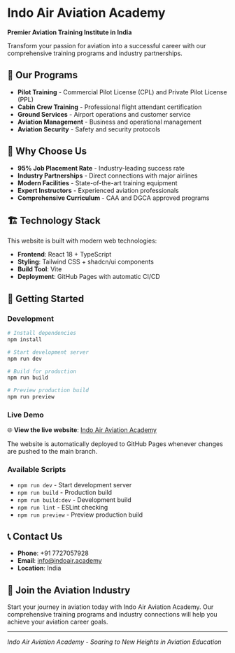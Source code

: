 # Indo Air Aviation Academy

**Premier Aviation Training Institute in India**

Transform your passion for aviation into a successful career with our comprehensive training programs and industry partnerships.

## 🚁 Our Programs

- **Pilot Training** - Commercial Pilot License (CPL) and Private Pilot License (PPL)
- **Cabin Crew Training** - Professional flight attendant certification
- **Ground Services** - Airport operations and customer service
- **Aviation Management** - Business and operational management
- **Aviation Security** - Safety and security protocols

## 🎯 Why Choose Us

- **95% Job Placement Rate** - Industry-leading success rate
- **Industry Partnerships** - Direct connections with major airlines
- **Modern Facilities** - State-of-the-art training equipment
- **Expert Instructors** - Experienced aviation professionals
- **Comprehensive Curriculum** - CAA and DGCA approved programs

## 🏗️ Technology Stack

This website is built with modern web technologies:

- **Frontend**: React 18 + TypeScript
- **Styling**: Tailwind CSS + shadcn/ui components
- **Build Tool**: Vite
- **Deployment**: GitHub Pages with automatic CI/CD

## 🚀 Getting Started

### Development

```bash
# Install dependencies
npm install

# Start development server
npm run dev

# Build for production
npm run build

# Preview production build
npm run preview
```

### Live Demo

🌐 **View the live website**: [Indo Air Aviation Academy](https://upendra8530.github.io/indo-air-aviation/)

The website is automatically deployed to GitHub Pages whenever changes are pushed to the main branch.

### Available Scripts

- `npm run dev` - Start development server
- `npm run build` - Production build
- `npm run build:dev` - Development build
- `npm run lint` - ESLint checking
- `npm run preview` - Preview production build

## 📞 Contact Us

- **Phone**: +91 7727057928
- **Email**: info@indoair.academy
- **Location**: India

## 🌟 Join the Aviation Industry

Start your journey in aviation today with Indo Air Aviation Academy. Our comprehensive training programs and industry connections will help you achieve your aviation career goals.

---

*Indo Air Aviation Academy - Soaring to New Heights in Aviation Education*
